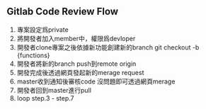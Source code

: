 ## Gitlab Code Review Flow

1. 專案設定爲private
2. 將開發者加入member中，權限爲devloper
3. 開發者clone專案之後依據新功能創建新的branch  git checkout -b {functions}
4. 開發者將新的branch push到remote origin
5. 開發完成後透過網頁發起新的merage request
6. master收到通知後審核code 沒問題即可透過網頁merage
7. 開發者回到master進行pull
8. loop step.3 - step.7
